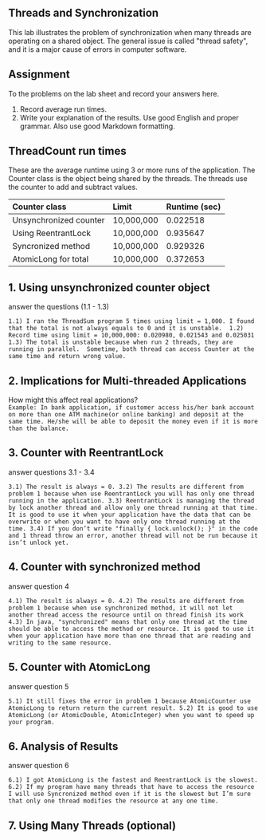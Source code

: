 ## Threads and Synchronization

This lab illustrates the problem of synchronization when many threads are operating on a shared object.  The general issue is called "thread safety", and it is a major cause of errors in computer software.

## Assignment

To the problems on the lab sheet and record your answers here.

1. Record average run times.
2. Write your explanation of the results.  Use good English and proper grammar.  Also use good Markdown formatting.

## ThreadCount run times

These are the average runtime using 3 or more runs of the application.
The Counter class is the object being shared by the threads.
The threads use the counter to add and subtract values.

| Counter class           | Limit              | Runtime (sec)   |
|:------------------------|:-------------------|-----------------|
| Unsynchronized counter  |         10,000,000 |        0.022518 |
| Using ReentrantLock     |         10,000,000 |        0.935647 |
| Syncronized method      |         10,000,000 |        0.929326 |
| AtomicLong for total    |         10,000,000 |        0.372653 |

## 1. Using unsynchronized counter object

answer the questions (1.1 - 1.3)

`1.1) I ran the ThreadSum program 5 times using limit = 1,000. I found that the total is not always equals to 0 and it is unstable. 
1.2) Record time using limit = 10,000,000: 0.020980, 0.021543 and 0.025031
1.3) The total is unstable because when run 2 threads, they are running in parallel.  Sometime, both thread can access Counter at the same time and return wrong value.`
## 2. Implications for Multi-threaded Applications

How might this affect real applications?  
`Example: In bank application, if customer access his/her bank account on more than one ATM machine(or online banking) and deposit at the same time. He/she will be able to deposit the money even if it is more than the balance.`

## 3. Counter with ReentrantLock

answer questions 3.1 - 3.4

`3.1) The result is always = 0.
 3.2) The results are different from problem 1 because when use ReentrantLock you will has only one thread running in the application.
 3.3) ReentrantLock is managing the thread by lock another thread and allow only one thread running at that time. It is good to use it when your application have the data that can be overwrite or when you want to have only one thread running at the time.
 3.4) If you don’t write "finally { lock.unlock(); }" in the code and 1 thread throw an error, another thread will not be run because it isn’t unlock yet.`

## 4. Counter with synchronized method

answer question 4

`4.1) The result is always = 0.
 4.2) The results are different from problem 1 because when use synchronized method, it will not let another thread access the resource until on thread finish its work
 4.3) In java, "synchronized" means that only one thread at the time should be able to access the method or resource. It is good to use it when your application have more than one thread that are reading and writing to the same resource.`

## 5. Counter with AtomicLong

answer question 5

`5.1) It still fixes the error in problem 1 because AtomicCounter use AtomicLong to return return the current result.
 5.2) It is good to use AtomicLong (or AtomicDouble, AtomicInteger) when you want to speed up your program.`

## 6. Analysis of Results

answer question 6

`6.1) I got AtomicLong is the fastest and ReentrantLock is the slowest.
 6.2) If my program have many threads that have to access the resource I will use Syncronized method even if it is the slowest but I’m sure that only one thread modifies the resource at any one time.`

## 7. Using Many Threads (optional)

